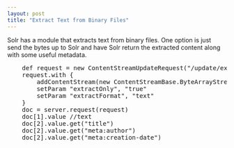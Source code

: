 ```yaml
---
layout: post
title: "Extract Text from Binary Files"
---
```


Solr has a module that extracts text from binary files.  One option is just send the bytes up to Solr and have
Solr return the extracted content along with some useful metadata.

<pre class="prettyprint Java">
	def request = new ContentStreamUpdateRequest("/update/extract")
	request.with {
		addContentStream(new ContentStreamBase.ByteArrayStream(bytes, "file"))
		setParam "extractOnly", "true"
		setParam "extractFormat", "text"
	}
	doc = server.request(request)
	doc[1].value //text
	doc[2].value.get("title")
	doc[2].value.get("meta:author")
	doc[2].value.get("meta:creation-date")

</pre>

